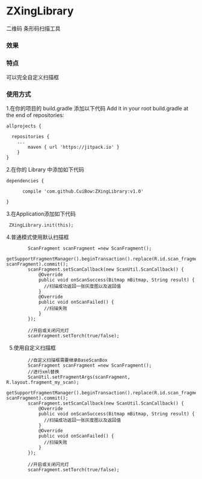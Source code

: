 # ZXingLibrary
二维码 条形码扫描工具
### 效果

### 特点 

可以完全自定义扫描框

### 使用方式
    
1.在你的项目的 build.gradle 添加以下代码 Add it in your root build.gradle at the end of repositories:
```
allprojects {

  repositories {
  	...
	  	maven { url 'https://jitpack.io' }
    }
} 
```

 
2.在你的 Library 中添加如下代码

``` 
dependencies { 

	  compile 'com.github.CuiBow:ZXingLibrary:v1.0'
     
} 
```
3.在Application添加如下代码
``` 
 ZXingLibrary.init(this);
``` 
4.普通模式使用默认扫描框
``` 
        ScanFragment scanFragment =new ScanFragment();
        getSupportFragmentManager().beginTransaction().replace(R.id.scan_fragment, scanFragment).commit();
        scanFragment.setScanCallback(new ScanUtil.ScanCallback() {
            @Override
            public void onScanSuccess(Bitmap mBitmap, String result) {
              //扫描成功返回一张灰度图以及返回值
            }
            @Override
            public void onScanFailed() {
              //扫描失败
            }
        });
        
        //开启或关闭闪光灯
        scanFragment.setTorch(true/false);
   ```
   
5.使用自定义扫描框
```     
        //自定义扫描框需要继承BaseScanBox
        ScanFragment scanFragment =new ScanFragment();
        //进行xml替换
        ScanUtil.setFragmentArgs(scanFragment, R.layout.fragment_my_scan);
        getSupportFragmentManager().beginTransaction().replace(R.id.scan_fragment, scanFragment).commit();
        scanFragment.setScanCallback(new ScanUtil.ScanCallback() {
            @Override
            public void onScanSuccess(Bitmap mBitmap, String result) {
              //扫描成功返回一张灰度图以及返回值
            }
            @Override
            public void onScanFailed() {
              //扫描失败
            }
        });
        
        //开启或关闭闪光灯
        scanFragment.setTorch(true/false);
```
            
    





